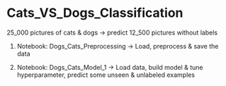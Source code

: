 # Cats_VS_Dogs_Classification
25_000 pictures of cats & dogs -> predict 12_500 pictures without labels

1. Notebook: Dogs_Cats_Preprocessing
  -> Load, preprocess & save the data

2. Notebook: Dogs_Cats_Model_1
  -> Load data, build model & tune hyperparameter, predict some unseen & unlabeled examples
